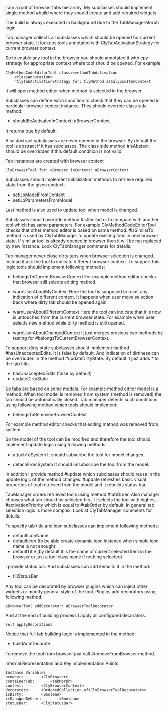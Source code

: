 I am a root of browser tabs hierarchy.
My subclasses should implement single method #build where they should create and add required widgets.

The build is always executed in background due to the TabManagerMorph logic.

Tab manager collects all subclasses which should be opened for current browser state.
It lookups tools annotated with ClyTabActivationStrategy for current browser context.

So to enable any tool in the browser you should annotated it with еру strategy for appropriate context where tool should be opened.
For example:

	ClyMethodCodeEditorTool class>>methodTabActivation
		<classAnnotation>
		^ClyTabActivationStrategy for: ClyMethod asCalypsoItemContext

It will open method editor when method is selected in the browser.	

Subclasses can define extra condition to check that they can be opened in particular browser context instance.
They should override class side method: 

- shouldBeActivatedInContext: aBrowserContext

It returns true by default.

Also abstract subclasses are never opened in the browser. By default the tool is abstract if it has subclasses.
The class side method #isAbstact should be overridden if this default condition is not valid.

Tab instances are created with browser context 

	ClyBrowserTool for: aBrowser inContext: aBrowserContext
	
Subclasses should implement initialization methods to retrieve required state from the given context:

- setUpModelFromContext
- setUpParametersFromModel

Last method is also used to update tool when model is changed.

Subclasses should override method #isSimilarTo: to compare with another tool which has same parameters.
For example ClyMethodCodeEditorTool checks that other method editor is based on same method.
#isSimilarTo: method is used by ClyTabManager to update existing tabs in new browser state. If similar tool is already opened in browser then it will be not replaced by new instance.
Look ClyTabManager comments for details.

Tab manager never close dirty tabs when browser selection is changed. Instead if ask the tool to indicate different browser context.
To support this logic tools should implement following methods: 

- belongsToCurrentBrowserContext
For example method editor checks that browser still selects editing method.

- warnUserAboutMyContext
Here the tool is supposed to reset any indication of different context. It happens when user move selection back where dirty tab should be opened again. 

- warnUserAboutDifferentContext
Here the tool can indicate that it is now is untouched from the current browser state. For example when user selects new method while dirty method is still opened. 

- warnUserAboutChangedContext
It just merges previous two methods by testing for #belongsToCurrentBrowserContext.

To support dirty state subclasses should implement method #hasUnacceptedEdits. It is false by default.
And indication of dirtiness can be overridden in the method #updateDirtyState. By default it just adds * to the tab title. 

- hasUnacceptedEdits (false by default)
- updateDirtyState

So tabs are based on some models. For example method editor model is a method. 
When tool model is removed from system (method is removed) the tab should be automatically closed.
Tab manager detects such conditions using following method which tools should implement:

- belongsToRemovedBrowserContext

For example method editor checks that editing method was removed from system.

So the model of the tool can be modified and therefore the tool should implement update logic using following methods:

- attachToSystem
It should subscribe the tool for model changes.

- detachFromSystem
It should unsubscribe the tool from the model.

In addition I provide method #update which subclasses should reuse in the update logic of the method changes.
#update refreshes basic visual properties of tool retrieved from the model and it rebuilds status bar.

TabManager orders retrieved tools using method #tabOrder.
Also manager chooses what tab should be selected first. It selects the tool with highest #activationPriority which is equal to #tabOrder by default.
In general tab selection logic is more complex. Look at ClyTabManager comments for details.

To specify tab title and icon subclasses can implement following methods: 

- defaultIconName
- defaultIcon (to be able create dynamic icon instance when simple icon name is not enough)
- defaultTitle (by default it is the name of current selected item in the browser or just a tool class name if nothing selected)

I provide status bar. And subclasses can add items to it in the method: 

- fillStatusBar

Any tool can be decorated by browser plugins which can inject other widgets or modify general style of the tool.
Plugins add decorators using following method: 
	
	aBrowserTool addDecorator: aBrowserToolDecorator

And at the end of building process I apply all configured decorators:

	self applyDecorations
	
Notice that full tab building logic is implemented in the method: 

- buildAndDecorate

To remove the tool from browser just call #removeFromBrowser method.

Internal Representation and Key Implementation Points.

    Instance Variables
	browser:		<ClyBrowser>
	containerTab:		<TabMorph>
	context:		<ClyBrowserContext>
	decorators:		<OrderedCollection of<ClyBrowserToolDecorator>>
	isDirty:		<Boolean>
	isManagedByUser:		<Boolean>
	statusBar:		<ClyStatusBar>